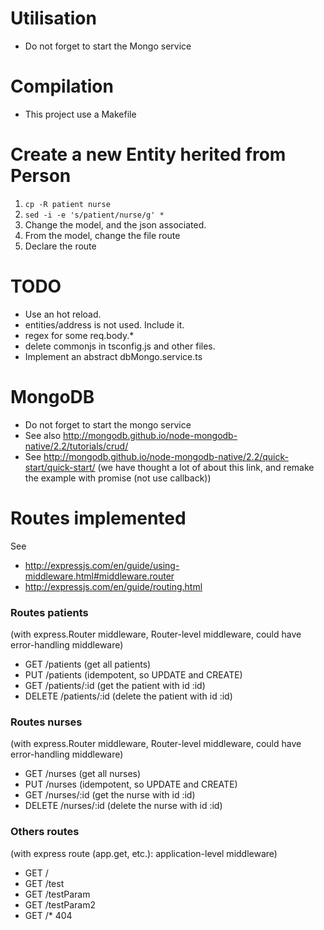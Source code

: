 # Utilisation
* Do not forget to start the Mongo service

# Compilation
* This project use a Makefile

# Create a new Entity herited from Person
1. `cp -R patient nurse`
2. `sed -i -e 's/patient/nurse/g' *`
3. Change the model, and the json associated.
4. From the model, change the file route
4. Declare the route

# TODO
* Use an hot reload.
* entities/address is not used. Include it.
* regex for some req.body.*
* delete commonjs in tsconfig.js and other files.
* Implement an abstract dbMongo.service.ts

# MongoDB
* Do not forget to start the mongo service
* See also http://mongodb.github.io/node-mongodb-native/2.2/tutorials/crud/
* See http://mongodb.github.io/node-mongodb-native/2.2/quick-start/quick-start/
    (we have thought a lot of about this link, and remake the example with
    promise (not use callback))

# Routes implemented
See
* http://expressjs.com/en/guide/using-middleware.html#middleware.router
* http://expressjs.com/en/guide/routing.html

### Routes patients
(with express.Router middleware, Router-level middleware, could have
error-handling middleware)
* GET /patients (get all patients)
* PUT /patients (idempotent, so UPDATE and CREATE)
* GET /patients/:id (get the patient with id :id)
* DELETE /patients/:id (delete the patient with id :id)

### Routes nurses
(with express.Router middleware, Router-level middleware, could have
error-handling middleware)
* GET /nurses (get all nurses)
* PUT /nurses (idempotent, so UPDATE and CREATE)
* GET /nurses/:id (get the nurse with id :id)
* DELETE /nurses/:id (delete the nurse with id :id)

### Others routes
(with express route (app.get, etc.): application-level middleware)
* GET /
* GET /test
* GET /testParam
* GET /testParam2
* GET /* 404
